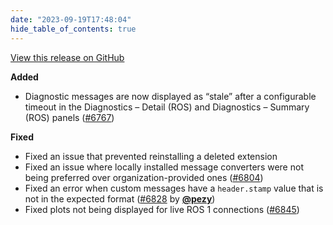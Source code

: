 ```yaml
---
date: "2023-09-19T17:48:04"
hide_table_of_contents: true
---
```

[View this release on GitHub](https://github.com/foxglove/studio/releases/tag/v1.71.0)

**Added**
* Diagnostic messages are now displayed as “stale” after a configurable timeout in the Diagnostics – Detail (ROS) and Diagnostics – Summary (ROS) panels ([#6767](https://github.com/foxglove/studio/pull/6767))

**Fixed**
* Fixed an issue that prevented reinstalling a deleted extension
* Fixed an issue where locally installed message converters were not being preferred over organization-provided ones ([#6804](https://github.com/foxglove/studio/pull/6804))
* Fixed an error when custom messages have a `header.stamp` value that is not in the expected format ([#6828](https://github.com/foxglove/studio/pull/6828) by [**@pezy**](https://github.com/pezy))
* Fixed plots not being displayed for live ROS 1 connections ([#6845](https://github.com/foxglove/studio/pull/6845))